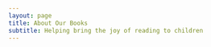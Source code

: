 ```yaml
---
layout: page
title: About Our Books
subtitle: Helping bring the joy of reading to children
---
```


